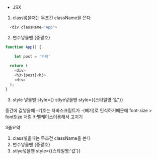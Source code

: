 - JSX



1. class넣을때는 무조건 className을 쓴다
 
```javascript  
  <div className="App"> 
```
    

2. 변수넣을땐 {중괄호} 
    
```javascript 
function App() {
    
    let post = '가제'
    
  return (
    <div>
    <h3>{post}<h3>
    <div>
  );  
}
```
      
      
3. style 넣을땐 style={}
   stlye넣을땐 style={{스타일명:'값'}}
      
중간에 값넣을때 -기호는 자바스크립트가 -(빼기)로 인식하기때문에
font-size > fontSize 처럼 카멜케이스이용해서 고치기
      
      
 
      
 3줄요약 
 1. class넣을때는 무조건 className을 쓴다
 2. 변수넣을땐 {중괄호} 
 3. stlye넣을땐 style={{스타일명:'값'}}

